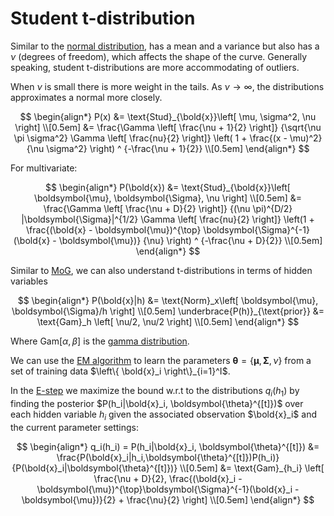 # Student t-distribution

Similar to the [normal distribution](202210091114.md), has a mean and a variance
but also has a $\nu$ (degrees of freedom), which affects the shape of the curve.
Generally speaking, student t-distributions are more accommodating of outliers.

When $\nu$ is small there is more weight in the tails. As $\nu \rightarrow \infty$,
the distributions approximates a normal more closely.

$$
\begin{align*}
P(x) &=  \text{Stud}_{\bold{x}}\left[ \mu, \sigma^2, \nu \right] \\[0.5em]
&= \frac{\Gamma \left[ \frac{\nu + 1}{2} \right]}
{\sqrt{\nu \pi \sigma^2} \Gamma \left[ \frac{nu}{2} \right]}
\left( 1 + \frac{(x - \mu)^2}{\nu \sigma^2} \right) ^ {-\frac{\nu + 1}{2}}
\\[0.5em]
\end{align*}
$$

For multivariate:

$$
\begin{align*}
P(\bold{x}) &= \text{Stud}_{\bold{x}}\left[ \boldsymbol{\mu}, \boldsymbol{\Sigma}, \nu \right] \\[0.5em]
&= \frac{\Gamma \left[ \frac{\nu + D}{2} \right]}
{(\nu \pi)^{D/2} |\boldsymbol{\Sigma}|^{1/2} \Gamma \left[ \frac{nu}{2} \right]}
\left(1 + \frac{(\bold{x} - \boldsymbol{\mu})^{\top} \boldsymbol{\Sigma}^{-1}(\bold{x} - \boldsymbol{\mu})}
{\nu} \right) ^ {-\frac{\nu + D}{2}}
\\[0.5em]
\end{align*}
$$

Similar to [MoG](202210250956.md), we can also understand t-distributions in terms
of hidden variables

$$
\begin{align*}
  P(\bold{x}|h) &= \text{Norm}_x\left[ \boldsymbol{\mu}, \boldsymbol{\Sigma}/h \right]  \\[0.5em]
  \underbrace{P(h)}_{\text{prior}} &= \text{Gam}_h \left[ \nu/2, \nu/2 \right]  \\[0.5em]
\end{align*}
$$

Where $\text{Gam}[\alpha, \beta]$ is the [gamma distribution](202210251108.md).

We can use the [EM algorithm](202210250932.md) to learn the parameters
$\boldsymbol{\theta} = \left\{ \boldsymbol{\mu}, \boldsymbol{\Sigma}, \nu \right\}$
from a set of training data $\left\{ \bold{x}_i \right\}_{i=1}^I$.

In the [E-step](202210250945.md) we maximize the bound w.r.t to the distributions
$q_i(h_1)$ by finding the posterior $P(h_i|\bold{x}_i, \boldsymbol{\theta}^{[t]})$
over each hidden variable $h_i$ given the associated observation $\bold{x}_i$
and the current parameter settings:

$$
\begin{align*}
q_i(h_i) = P(h_i|\bold{x}_i, \boldsymbol{\theta}^{[t]}) &=
\frac{P(\bold{x}_i|h_i,\boldsymbol{\theta}^{[t]})P(h_i)}
{P(\bold{x}_i|\boldsymbol{\theta}^{[t]})} \\[0.5em]
&= \text{Gam}_{h_i}
\left[
\frac{\nu + D}{2},
\frac{(\bold{x}_i - \boldsymbol{\mu})^{\top}\boldsymbol{\Sigma}^{-1}(\bold{x}_i - \boldsymbol{\mu})}{2} + \frac{\nu}{2}
\right]
\\[0.5em]
\end{align*}
$$

